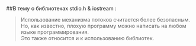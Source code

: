 ##В тему о библиотеках stdio.h & iostream :
>Использование механизма потоков считается более безопасным.   
>Но, как известно, плохую программу можно написать на любом языке программирования.    
>Это также относится и к использованию библиотек.    
